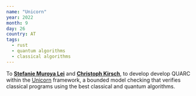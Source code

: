```yaml
---
name: "Unicorn"
year: 2022
month: 9
day: 26
country: AT
tags:
  - rust
  - quantum algorithms
  - classical algorithms
---
```

To **[Stefanie Muroya Lei](https://twitter.com/SMuroyaLei)** and **[Christoph Kirsch](https://twitter.com/christophkirsch)**, to develop develop QUARC within the [Unicorn](https://github.com/cksystemsgroup/unicorn) framework, a bounded model checking that verifies classical programs using the best classical and quantum algorithms.
